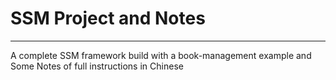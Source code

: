 # SSM Project and Notes
---
 A complete SSM framework build with a book-management example
 and
 Some Notes of full instructions in Chinese
